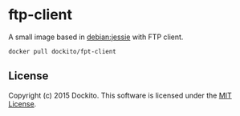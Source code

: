 # ftp-client

A small image based in [debian:jessie](https://hub.docker.com/_/debian/) with FTP client.

```shell
docker pull dockito/fpt-client
```

## License

Copyright (c) 2015 Dockito. This software is licensed under the [MIT License](http://raw.github.com/dockito/envproxy/master/LICENSE).
